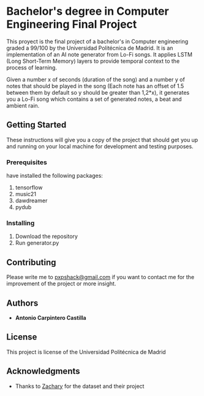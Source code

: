 # Bachelor's degree in Computer Engineering Final Project

This proyect is the final project of a bachelor's in Computer engineering graded a 99/100 by the Universidad Politécnica de Madrid. It is an implementation of an AI note generator from Lo-Fi songs. It applies LSTM (Long Short-Term Memory) layers to provide temporal context to the process of learning.

Given a number x of seconds (duration of the song) and a number y of notes that should be played in the song (Each note has an offset of 1.5 between them by default so y should be greater than 1,2*x), it generates you a Lo-Fi song which contains a set of generated notes, a beat and ambient rain.

## Getting Started

These instructions will give you a copy of the project that should get you up and running on your local machine for development and testing purposes.

### Prerequisites

have installed the following packages:
  1. tensorflow
  2. music21
  3. dawdreamer
  4. pydub

### Installing

1. Download the repository
2. Run generator.py

## Contributing

Please write me to pxpshack@gmail.com if you want to contact me for the improvement of the project or more insight.

## Authors

  - **Antonio Carpintero Castilla**

## License

This project is license of the Universidad Politécnica de Madrid

## Acknowledgments

  - Thanks to [Zachary](https://ai.plainenglish.io/building-a-lo-fi-hip-hop-generator-e24a005d0144) for the dataset and their project
